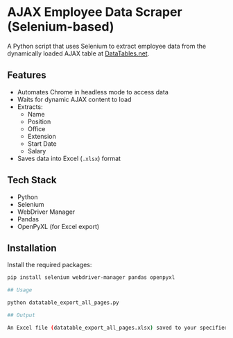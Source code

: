 # AJAX Employee Data Scraper (Selenium-based)

A Python script that uses Selenium to extract employee data from the dynamically loaded AJAX table at [DataTables.net](https://datatables.net/examples/data_sources/ajax.html).

## Features

- Automates Chrome in headless mode to access data
- Waits for dynamic AJAX content to load
- Extracts:
  - Name
  - Position
  - Office
  - Extension
  - Start Date
  - Salary
- Saves data into Excel (`.xlsx`) format

## Tech Stack

- Python
- Selenium
- WebDriver Manager
- Pandas
- OpenPyXL (for Excel export)

## Installation

Install the required packages:

```bash
pip install selenium webdriver-manager pandas openpyxl

## Usage

python datatable_export_all_pages.py

## Output

An Excel file (datatable_export_all_pages.xlsx) saved to your specified folder


